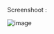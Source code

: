 Screenshoot :

![image](https://user-images.githubusercontent.com/10445482/202890304-e1ec1fc9-3d23-4539-938c-790f8319e564.png)
